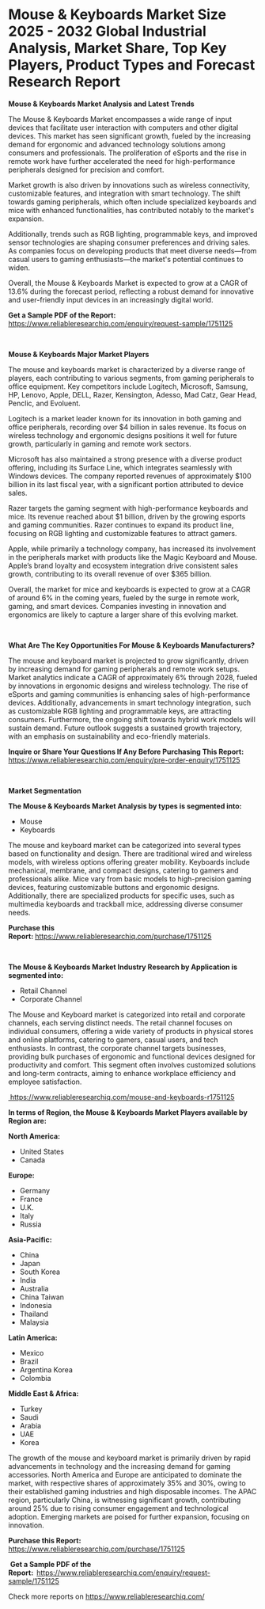 <p><h1>Mouse & Keyboards Market Size 2025 - 2032 Global Industrial Analysis, Market Share, Top Key Players, Product Types and Forecast Research Report</h1></p><p><strong>Mouse & Keyboards Market Analysis and Latest Trends</strong></p>
<p><p>The Mouse & Keyboards Market encompasses a wide range of input devices that facilitate user interaction with computers and other digital devices. This market has seen significant growth, fueled by the increasing demand for ergonomic and advanced technology solutions among consumers and professionals. The proliferation of eSports and the rise in remote work have further accelerated the need for high-performance peripherals designed for precision and comfort. </p><p>Market growth is also driven by innovations such as wireless connectivity, customizable features, and integration with smart technology. The shift towards gaming peripherals, which often include specialized keyboards and mice with enhanced functionalities, has contributed notably to the market's expansion. </p><p>Additionally, trends such as RGB lighting, programmable keys, and improved sensor technologies are shaping consumer preferences and driving sales. As companies focus on developing products that meet diverse needs—from casual users to gaming enthusiasts—the market's potential continues to widen. </p><p>Overall, the Mouse & Keyboards Market is expected to grow at a CAGR of 13.6% during the forecast period, reflecting a robust demand for innovative and user-friendly input devices in an increasingly digital world.</p></p>
<p><strong>Get a Sample PDF of the Report:&nbsp;</strong> <a href="https://www.reliableresearchiq.com/enquiry/request-sample/1751125?utm_campaign=2267&utm_medium=2&utm_source=Github&utm_content=ia&utm_term=07022025&utm_id=mouse-keyboards">https://www.reliableresearchiq.com/enquiry/request-sample/1751125</a></p>
<p>&nbsp;</p>
<p><strong>Mouse & Keyboards Major Market Players</strong></p>
<p><p>The mouse and keyboards market is characterized by a diverse range of players, each contributing to various segments, from gaming peripherals to office equipment. Key competitors include Logitech, Microsoft, Samsung, HP, Lenovo, Apple, DELL, Razer, Kensington, Adesso, Mad Catz, Gear Head, Penclic, and Evoluent.</p><p>Logitech is a market leader known for its innovation in both gaming and office peripherals, recording over $4 billion in sales revenue. Its focus on wireless technology and ergonomic designs positions it well for future growth, particularly in gaming and remote work sectors.</p><p>Microsoft has also maintained a strong presence with a diverse product offering, including its Surface Line, which integrates seamlessly with Windows devices. The company reported revenues of approximately $100 billion in its last fiscal year, with a significant portion attributed to device sales.</p><p>Razer targets the gaming segment with high-performance keyboards and mice. Its revenue reached about $1 billion, driven by the growing esports and gaming communities. Razer continues to expand its product line, focusing on RGB lighting and customizable features to attract gamers.</p><p>Apple, while primarily a technology company, has increased its involvement in the peripherals market with products like the Magic Keyboard and Mouse. Apple’s brand loyalty and ecosystem integration drive consistent sales growth, contributing to its overall revenue of over $365 billion.</p><p>Overall, the market for mice and keyboards is expected to grow at a CAGR of around 6% in the coming years, fueled by the surge in remote work, gaming, and smart devices. Companies investing in innovation and ergonomics are likely to capture a larger share of this evolving market.</p></p>
<p>&nbsp;</p>
<p><strong>What Are The Key Opportunities For Mouse & Keyboards Manufacturers?</strong></p>
<p><p>The mouse and keyboard market is projected to grow significantly, driven by increasing demand for gaming peripherals and remote work setups. Market analytics indicate a CAGR of approximately 6% through 2028, fueled by innovations in ergonomic designs and wireless technology. The rise of eSports and gaming communities is enhancing sales of high-performance devices. Additionally, advancements in smart technology integration, such as customizable RGB lighting and programmable keys, are attracting consumers. Furthermore, the ongoing shift towards hybrid work models will sustain demand. Future outlook suggests a sustained growth trajectory, with an emphasis on sustainability and eco-friendly materials.</p></p>
<p><strong>Inquire or Share Your Questions If Any Before Purchasing This Report:</strong> <a href="https://www.reliableresearchiq.com/enquiry/pre-order-enquiry/1751125?utm_campaign=2267&utm_medium=2&utm_source=Github&utm_content=ia&utm_term=07022025&utm_id=mouse-keyboards">https://www.reliableresearchiq.com/enquiry/pre-order-enquiry/1751125</a></p>
<p>&nbsp;</p>
<p><strong>Market Segmentation</strong></p>
<p><strong>The Mouse & Keyboards Market Analysis by types is segmented into:</strong></p>
<p><ul><li>Mouse</li><li>Keyboards</li></ul></p>
<p><p>The mouse and keyboard market can be categorized into several types based on functionality and design. There are traditional wired and wireless models, with wireless options offering greater mobility. Keyboards include mechanical, membrane, and compact designs, catering to gamers and professionals alike. Mice vary from basic models to high-precision gaming devices, featuring customizable buttons and ergonomic designs. Additionally, there are specialized products for specific uses, such as multimedia keyboards and trackball mice, addressing diverse consumer needs.</p></p>
<p><strong>Purchase this Report:&nbsp;</strong><a href="https://www.reliableresearchiq.com/purchase/1751125?utm_campaign=2267&utm_medium=2&utm_source=Github&utm_content=ia&utm_term=07022025&utm_id=mouse-keyboards">https://www.reliableresearchiq.com/purchase/1751125</a></p>
<p>&nbsp;</p>
<p><strong>The Mouse & Keyboards Market Industry Research by Application is segmented into:</strong></p>
<p><ul><li>Retail Channel</li><li>Corporate Channel</li></ul></p>
<p><p>The Mouse and Keyboard market is categorized into retail and corporate channels, each serving distinct needs. The retail channel focuses on individual consumers, offering a wide variety of products in physical stores and online platforms, catering to gamers, casual users, and tech enthusiasts. In contrast, the corporate channel targets businesses, providing bulk purchases of ergonomic and functional devices designed for productivity and comfort. This segment often involves customized solutions and long-term contracts, aiming to enhance workplace efficiency and employee satisfaction.</p></p>
<p><a href="https://www.reliableresearchiq.com/mouse-and-keyboards-r1751125?utm_campaign=2267&utm_medium=2&utm_source=Github&utm_content=ia&utm_term=07022025&utm_id=mouse-keyboards">&nbsp;https://www.reliableresearchiq.com/mouse-and-keyboards-r1751125</a></p>
<p><strong>In terms of Region, the Mouse & Keyboards Market Players available by Region are:</strong></p>
<p>
    <p> <strong> North America: </strong>
        <ul>
            <li>United States</li>
            <li>Canada</li>
        </ul>
        </p> 
    <p> <strong> Europe: </strong>
        <ul>
            <li>Germany</li>
            <li>France</li>
            <li>U.K.</li>
            <li>Italy</li>
            <li>Russia</li>
        </ul>
        </p> 
    <p> <strong> Asia-Pacific: </strong>
        <ul>
            <li>China</li>
            <li>Japan</li>
            <li>South Korea</li>
            <li>India</li>
            <li>Australia</li>
            <li>China Taiwan</li>
            <li>Indonesia</li>
            <li>Thailand</li>
            <li>Malaysia</li>
        </ul>
        </p> 
    <p> <strong> Latin America: </strong>
        <ul>
            <li>Mexico</li>
            <li>Brazil</li>
            <li>Argentina Korea</li>
            <li>Colombia</li>
        </ul>
        </p> 
    <p> <strong> Middle East & Africa: </strong>
        <ul>
            <li>Turkey</li>
            <li>Saudi</li>
            <li>Arabia</li>
            <li>UAE</li>
            <li>Korea</li>
        </ul>
    </p>
    </p>
<p><p>The growth of the mouse and keyboard market is primarily driven by rapid advancements in technology and the increasing demand for gaming accessories. North America and Europe are anticipated to dominate the market, with respective shares of approximately 35% and 30%, owing to their established gaming industries and high disposable incomes. The APAC region, particularly China, is witnessing significant growth, contributing around 25% due to rising consumer engagement and technological adoption. Emerging markets are poised for further expansion, focusing on innovation.</p></p>
<p><strong>Purchase this Report: </strong><a href="https://www.reliableresearchiq.com/purchase/1751125?utm_campaign=2267&utm_medium=2&utm_source=Github&utm_content=ia&utm_term=07022025&utm_id=mouse-keyboards">https://www.reliableresearchiq.com/purchase/1751125</a></p>
<p>&nbsp;<strong>Get a Sample PDF of the Report:&nbsp;&nbsp;</strong><a href="https://www.reliableresearchiq.com/enquiry/request-sample/1751125?utm_campaign=2267&utm_medium=2&utm_source=Github&utm_content=ia&utm_term=07022025&utm_id=mouse-keyboards">https://www.reliableresearchiq.com/enquiry/request-sample/1751125</a></p>
<p><strong></strong></p>
<p>Check more reports on <a href="https://www.reliableresearchiq.com/?utm_campaign=2267&utm_medium=2&utm_source=Github&utm_content=ia&utm_term=07022025&utm_id=mouse-keyboards">https://www.reliableresearchiq.com/</a></p>
